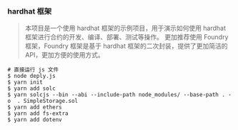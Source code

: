 ### hardhat 框架
> 本项目是一个使用 hardhat 框架的示例项目，用于演示如何使用 hardhat 框架进行合约的开发、编译、部署、测试等操作。
> 更加推荐使用 Foundry 框架，Foundry 框架是基于 hardhat 框架的二次封装，提供了更加简洁的 API，更加方便的使用方式。

```shell
# 直接运行 js 文件
$ node deply.js
$ yarn init 
$ yarn add solc
$ yarn solcjs --bin --abi --include-path node_modules/ --base-path . -o  . SimpleStorage.sol 
$ yarn add ethers
$ yarn add fs-extra
$ yarn add dotenv
```


